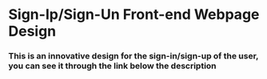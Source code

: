<h1>Sign-Ip/Sign-Un Front-end Webpage Design</h1>
<h3>This is an innovative design for the sign-in/sign-up of the user, you can see it through the link below the description</h3>
